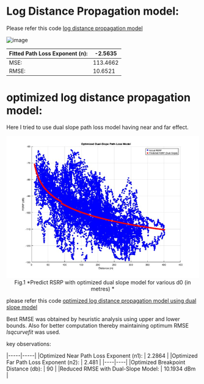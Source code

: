 # Log Distance Propagation model:

Please refer this code [log distance propagation model](channel_propagation/s3_Idpl.m)


![image](https://github.com/user-attachments/assets/866c1521-42e1-41f1-b08b-d3770f7653af) 

|Fitted Path Loss Exponent (n): | -2.5635 |
|-----|-----|
|MSE: | 113.4662 |
|RMSE: | 10.6521 |

# optimized log distance propagation model:

Here I tried to use dual slope path loss model having near and far effect.       


<div align="center">
  <img src="channel_propagation/dual_slope_log_dist_pm.jpg" width="600">
  <br>
  Fig.1 *Predict RSRP with optimized dual slope model for various d0 (in metres) *
</div>

please refer this code [optimized log distance propagation model using dual slope model](matlab_codes/log_dist_propagation_model.m)

Best RMSE was obtained by heuristic analysis using upper and lower bounds. Also for better computation thereby maintaining optimum RMSE $lsqcurvefit$ was used.


key observations:

|-----|-----|
|Optimized Near Path Loss Exponent (n1):  |  2.2864 |
|Optimized Far Path Loss Exponent (n2):   |  2.481  |
|----|----|
|Optimized Breakpoint Distance (db):      | 90      |
|Reduced RMSE with Dual-Slope Model:      |  10.1934  dBm |






